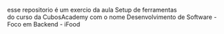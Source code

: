 esse repositorio é um exercio da aula  Setup de ferramentas  
 do curso da CubosAcademy  com o nome Desenvolvimento de Software - Foco em Backend - iFood 

